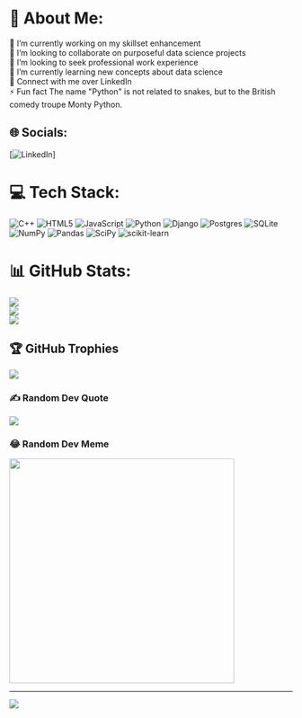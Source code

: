 # 💫 About Me:
🔭 I’m currently working on my skillset enhancement <br>👯 I’m looking to collaborate on purposeful data science projects <br>🤝 I’m looking to seek professional work experience <br>🌱 I’m currently learning new concepts about data science <br>💬 Connect with me over LinkedIn <br>⚡ Fun fact The name "Python" is not related to snakes, but to the British comedy troupe Monty Python.


## 🌐 Socials:
[![LinkedIn](https://img.shields.io/badge/LinkedIn-%230077B5.svg?logo=linkedin&logoColor=white+https://www.linkedin.com/in/shivaansh-bawa-b16239189?utm_source=share&utm_campaign=share_via&utm_content=profile)]

# 💻 Tech Stack:
![C++](https://img.shields.io/badge/c++-%2300599C.svg?style=for-the-badge&logo=c%2B%2B&logoColor=white) ![HTML5](https://img.shields.io/badge/html5-%23E34F26.svg?style=for-the-badge&logo=html5&logoColor=white) ![JavaScript](https://img.shields.io/badge/javascript-%23323330.svg?style=for-the-badge&logo=javascript&logoColor=%23F7DF1E) ![Python](https://img.shields.io/badge/python-3670A0?style=for-the-badge&logo=python&logoColor=ffdd54) ![Django](https://img.shields.io/badge/django-%23092E20.svg?style=for-the-badge&logo=django&logoColor=white) ![Postgres](https://img.shields.io/badge/postgres-%23316192.svg?style=for-the-badge&logo=postgresql&logoColor=white) ![SQLite](https://img.shields.io/badge/sqlite-%2307405e.svg?style=for-the-badge&logo=sqlite&logoColor=white) ![NumPy](https://img.shields.io/badge/numpy-%23013243.svg?style=for-the-badge&logo=numpy&logoColor=white) ![Pandas](https://img.shields.io/badge/pandas-%23150458.svg?style=for-the-badge&logo=pandas&logoColor=white) ![SciPy](https://img.shields.io/badge/SciPy-%230C55A5.svg?style=for-the-badge&logo=scipy&logoColor=%white) ![scikit-learn](https://img.shields.io/badge/scikit--learn-%23F7931E.svg?style=for-the-badge&logo=scikit-learn&logoColor=white)
# 📊 GitHub Stats:
![](https://github-readme-stats.vercel.app/api?username=ShivaanshBawa&theme=dark&hide_border=true&include_all_commits=false&count_private=false)<br/>
![](https://github-readme-streak-stats.herokuapp.com/?user=ShivaanshBawa&theme=dark&hide_border=true)<br/>
![](https://github-readme-stats.vercel.app/api/top-langs/?username=ShivaanshBawa&theme=dark&hide_border=true&include_all_commits=false&count_private=false&layout=compact)

## 🏆 GitHub Trophies
![](https://github-profile-trophy.vercel.app/?username=ShivaanshBawa&theme=radical&no-frame=false&no-bg=false&margin-w=4)

### ✍️ Random Dev Quote
![](https://quotes-github-readme.vercel.app/api?type=vetical&theme=tokyonight)

### 😂 Random Dev Meme
<img src='https://randommeme-five.vercel.app/' style="height: 400px;"/>

---
[![](https://visitcount.itsvg.in/api?id=ShivaanshBawa&icon=6&color=7)](https://visitcount.itsvg.in)

<!-- Proudly created with GPRM ( https://gprm.itsvg.in ) -->

<!---
ShivaanshBawa/ShivaanshBawa is a ✨ special ✨ repository because its `README.md` (this file) appears on your GitHub profile.
You can click the Preview link to take a look at your changes.
--->
